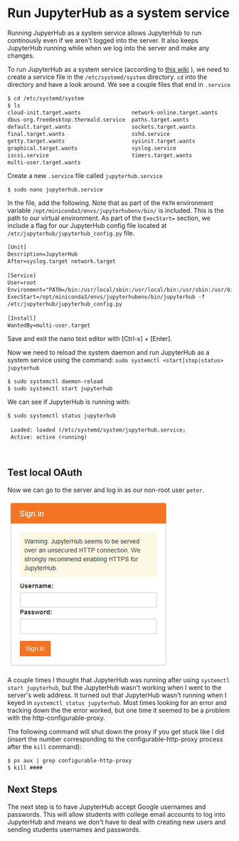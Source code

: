 # Run JupyterHub as a system service

Running JupyerHub as a system service allows JupyterHub to run continously even if we aren't logged into the server. It also keeps JupyterHub running while when we log into the server and make any changes.

To run JupyterHub as a system service (according to [this wiki](https://github.com/jupyterhub/jupyterhub/wiki/Run-jupyterhub-as-a-system-service)
), we need to create a service file in the ```/etc/systemd/system``` directory. ```cd``` into the directory and have a look around. We see a couple files that end in ```.service```

```text
$ cd /etc/systemd/system
$ ls
cloud-init.target.wants                network-online.target.wants
dbus-org.freedesktop.thermald.service  paths.target.wants
default.target.wants                   sockets.target.wants
final.target.wants                     sshd.service
getty.target.wants                     sysinit.target.wants
graphical.target.wants                 syslog.service
iscsi.service                          timers.target.wants
multi-user.target.wants
```

Create a new ```.service``` file called ```jupyterhub.service```

```text
$ sudo nano jupyterhub.service
```

In the file, add the following. Note that as part of the ```PATH``` environment variable ```/opt/miniconda3/envs/jupyterhubenv/bin/``` is included. This is the path to our virtual environment. As part of the ```ExecStart=``` section, we include a flag for our JupyterHub config file located at  ```/etc/jupyterhub/jupyterhub_config.py``` file. 

```
[Unit]
Description=JupyterHub
After=syslog.target network.target

[Service]
User=root
Environment="PATH=/bin:/usr/local/sbin:/usr/local/bin:/usr/sbin:/usr/bin:/opt/miniconda3/envs/jupyterhubenv/bin/"
ExecStart=/opt/miniconda3/envs/jupyterhubenv/bin/jupyterhub -f /etc/jupyterhub/jupyterhub_config.py

[Install]
WantedBy=multi-user.target
```

Save and exit the nano text editor with [Ctrl-x] + [Enter]. 

Now we need to reload the system daemon and run JupyterHub as a system service using the command: ```sudo systemctl <start|stop|status> jupyterhub```

```text
$ sudo systemctl daemon-reload
$ sudo systemctl start jupyterhub
```

We can see if JupyterHub is running with:

```
$ sudo systemctl status jupyterhub

 Loaded: loaded (/etc/systemd/system/jupyterhub.service; 
 Active: active (running)
```

<br>

## Test local OAuth

Now we can go to the server and log in as our non-root user ```peter```.

![JupyterHub PAM Login](images/jupyterhub_no_ssl_login.png)

A couple times I thought that JupyterHub was running after using ```systemctl start jupyterhub```, but the JupyterHub wasn't working when I went to the server's web address. It turned out that JupyterHub wasn't running when I keyed in ```systemctl status jupyterhub```. Most times looking for an error and tracking down the the error worked, but one time it seemed to be a problem with the http-configurable-proxy. 

The following command will shut down the proxy if you get stuck like I did (insert the number corresponding to the configurable-http-proxy process after the ```kill``` command):

```text
$ ps aux | grep configurable-http-proxy
$ kill #### 
```

## Next Steps

The next step is to have JupyterHub accept Google usernames and passwords. This will allow students with college email accounts to log into JupyterHub and means we don't have to deal with creating new users and sending students usernames and passwords.

<br>
